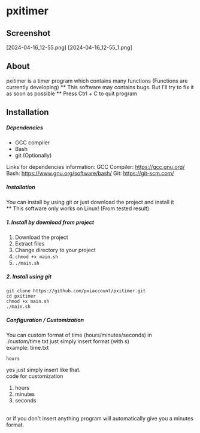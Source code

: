 # pxitimer

## Screenshot
[2024-04-16_12-55.png]
[2024-04-16_12-55_1.png]

## About
pxitimer is a timer program which contains many functions (Functions are currently developing)
** This software may contains bugs. But I'll try to fix it as soon as possible
** Press Ctrl + C to quit program

## Installation

##### Dependencies
- GCC compiler
- Bash
- git (Optionally)

Links for dependencies information:
GCC Compiler: https://gcc.gnu.org/
Bash: https://www.gnu.org/software/bash/
Git: https://git-scm.com/

##### Installation

You can install by using git or just download the project and install it
<br>
** This software only works on Linux! (From tested result)

##### 1. Install by download from project <br>

1. Download the project
2. Extract files
3. Change directory to your project
4. <code>chmod +x main.sh</code>
5. <code>./main.sh</code>

##### 2. Install using git

```
git clone https://github.com/pxiaccount/pxitimer.git
cd pxitimer
chmod +x main.sh
./main.sh
```

##### Configuration / Customization
You can custom format of time (hours/minutes/seconds) in ./custom/time.txt just simply insert format (with s) <br>
example:
time.txt
```
hours
```
yes just simply insert like that. <br>
code for customization
1. hours
2. minutes
3. seconds
<br>
or if you don't insert anything program will automatically give you a minutes format.